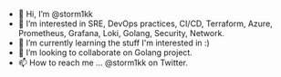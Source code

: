 - 👋 Hi, I’m @storm1kk
- 👀 I’m interested in SRE, DevOps practices, CI/CD, Terraform, Azure, Prometheus, Grafana, Loki, Golang, Security, Network.
- 🌱 I’m currently learning the stuff I'm interested in :)
- 💞️ I’m looking to collaborate on Golang project.
- 📫 How to reach me ... @storm1kk on Twitter.

<!---
storm1kk/storm1kk is a ✨ special ✨ repository because its `README.md` (this file) appears on your GitHub profile.
You can click the Preview link to take a look at your changes.
--->
